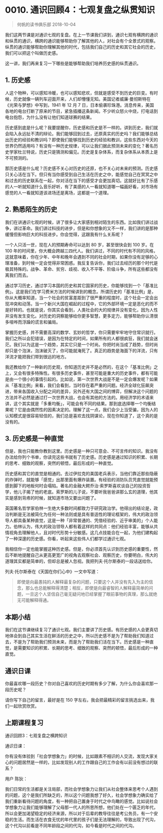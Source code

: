 # 0010. 通识回顾4：七观复盘之纵贯知识
> 何帆的读书俱乐部
2018-10-04

我们这两节课是对通识七观的复盘。在上一节课我们讲到，通识七观有横跨的通识和纵贯的通识，横跨的通识能够帮助你了解其他的人，对社会有个全景式的观察。纵贯的通识能够帮助你理解其他的时代，包括我们自己的历史和其它社会的历史，我们可以把这个叫做历史感。

这一讲，我们再来复习一下哪些是能够帮助我们培养历史感的纵贯通识。

## 1. 历史感
人这个物种，可以感知冷暖，也可以感知悲欢，但就是感受不到历史的巨变。有时候，历史就像一辆列车迎面开来，人们却懵懂无知。美国记者威廉·曼彻斯特在《光荣与梦想》中写到，1941 年 12 月 7 日，日本偷袭珍珠港。消息传来，美国各地的电台打断了原来的节目，紧急插播这条新闻。不少听众怒火中烧，打电话到电台抱怨，为什么没有让他们知道球赛的结果。

历史感到底是什么呢？我要提醒你，历史感和历史是不一样的。讲到历史，我们就会陷入永远扯不清的辩论。我们能够回到过去，还原真实的历史吗？我们能够总结出历史的经验和教训吗？即使我们能够找到历史的经验和教训，这些东西对今天的世界仍然适用吗？有没有一种历史规律，可以让我们据此预测未来的变化？著名历史学家杜兰特说，历史只是猜测和偏见。历史是复杂体系，而复杂体系从本质上是不可预测的。

那历史感是什么呢？历史感不关心对历史的还原，也不关心对未来的预测。历史感只关心活在当下。但只有当你感受到自己生活在历史之中，能感觉自己在冥冥之中和过去的历史联系在一起，你对活在当下的感受才会更加真切。这就好比有了乐感的人一听就知道什么音乐好听，有了美感的人一看就知道哪一幅画好看，对市场有感觉的人一看就知道该进场还是离场，这都是一个道理。

## 2. 熟悉陌生的历史
我们在讲通识七观的时候，讲了很多让大家感到相对陌生的东西。比如我们讲过战争，讲过革命。我们讲过科技的进步，但是和你想象的又不一样，我们讲的是那种缓慢但影响巨大的科技进步。你会觉得，这跟我有什么关系呢？

一个人只活一世，现在人的预期寿命可以达到 80 岁，甚至很快会到 100 岁。在 100 年的时间里，你大概会跨越三四代人。我们讲过，不同的时代有不同的风格，这就意味着，你在少年、中年和晚年会遇到不同的社会时期，如果你没有足够的心理准备，到时候一定会觉得非常困惑。我反复告诉你，我们过去经历的那个时代是极其特殊的。战争、革命、贫穷、歧视、收入不平等、阶级斗争，所有这些都没有离我们而去。

通过学习历史，通过学习本国的历史和其它国家的历史，你能够找到一个「基准比例」。这是我们在学习费米方法的时候讲到的概念。所谓历史的「基准比例」是，你从大概率知道，当一个社会的贫富差距到了很严重的程度时，这个社会一定会出现冲突和动荡，当一个新兴大国在崛起的过程中，它的外部环境一定是恶化的而不是好转的。也就是说，你其实会看到，人类社会的大的规律并没有变化，因为人性并没有发生变化。对历史的洞察能够给你更多智慧，更多定力，能够帮助你认清很多喧哗而浮躁的谎言和骗局。

掌握历史感，并不需要高深的数学、玄妙的哲学，你只需要牢牢地守住常识就行。我们之所以会犯错误，是因为在特定的时间，如果所有的人都很疯狂，我们就会迷茫。我们以为这是一个趋势，其实它只是一个时尚。你把时尚当成了趋势，但时尚却只是个泡沫，泡沫破灭了，你可能就淹死了。真正的趋势是海面下的洋流，只有洋流才能把我们带到很远的地方。

我还教给你了一种新的历史观，你知道历史并不是必然的，在这个「基准比例」之上，又会有很多特殊性。有很多历史事件，甚至可能是重大的历史事件，都有可能是由一个很小的事情引起的。比如说，第一次世界大战是不是一定会爆发呢？如果从「基准比例」来看，我们会看到，当时存在着严重的问题。经济全球化狂飙突进，带来各国收入分配之间的差异，另外还有大国之间的博弈，但解决这个问题的方法并不必然是通过打一次世界大战，也会有其他的方法的。用经济学的术语来讲，这个其实就是「多重均衡」，可能会有不同的结果。那到底选择哪一个均衡结果呢？它是由偶然性的因素决定的。理解了这一点，我们会少上当受骗，因为人的认知模式是很容易轻信的，我们总是喜欢去找阴谋论，现在你知道了，这个真的是没有的。

## 3. 历史感是一种直觉
但是，我也只能教你教到这里。历史感是一种只可意会、不可言传的知识。我没有办法给你列个书单，你读完这些书就有了历史感。历史感是通过知识的积累、长期的思考、细致的观察，突然的顿悟，最后形成的一种直觉。

历史感和其它的直觉是相通的。去过伊拉克的美国老兵表示，当他们靠近那些隐蔽的炸弹时，就能够「感觉」出那里面有爆炸装置。有经验的消防队员凭直觉就能预感到脚下的地板何时会塌陷。著名的金融大鳄乔治·索罗斯喜欢谈自己的投资哲学，他儿子揭了他的老底。索罗斯的儿子说，不要听我爸爸讲那么玄的道理，他其实是感到背疼的时候，就知道市场又要出问题了。

英国著名哲学家伯林一生绝大多数时间都致力于研究政治学。他得出的结论是，政治判断是无法被简化为任何一种法则或是具有普适性的理论框架的，伟大的政治领导人都具备某种直觉，这是一种「非常普通的、凭借经验的、近乎审美的」个人能力。伯林认为，伟大的政治领导人都有着这样的共同点：他们经验丰富，能够从共情视角去理解他人，且对时代形势十分敏感。这几点技能合在一起，为他们建构起了一种深邃的历史感。你看，听起来这些伟人们都学过通识七观。

我相信你一定也能掌握这种历史感。但是，你必须首先认识到历史感的重要性，然后不断地提醒自己从更高更宽广的视角去观察社会、观察历史，你要明白，伟大的道理其实都是简单的，但却总是被人忽视。我把列夫·托尔斯泰的一段话送给你。

列夫·托尔斯泰在《天国在你们心中》一文中写道：

> 即使是向最愚钝的人解释最复杂的问题，只要这个人并没有先入为主的信念，那么也总能解释得清楚；相反，即使是向最睿智的人解释最简单的问题，一旦这个人坚信自己毫无疑问地已经掌握了眼前事物的真理，那么就绝无可能解释得通。

## 本期小结
我们在这节课继续复习了通识七观。我们主要讲了历史感。有历史感的人会更真切地体会到自己其实生活在鲜活的历史之中，所以历史感不是为了帮助我们知道过去，不是为了帮助我们预测未来，而是为了帮助我们活在当下。历史感是一种直觉，是需要知识的积累、长期的思考、细致的观察、突然的顿悟，最后形成的一种直觉。

## 通识日课
你最喜欢哪一段历史？你对自己喜欢的历史时期有多少了解，为什么你会喜欢那一段历史呢？

请你写下自己的留言，最好是在 150 字左右，我会把最精彩的留言挑选出来，我们一起欣赏欣赏。

## 上期课程复习
通识回顾3：七观复盘之横跨知识

通识日课：

你有没有体验到「社会学想象力」的时候，比如跟素不相识的人交流，发现大家关心的问题居然是一样的，比如发现别人的工作跟自己的工作会有以前没有想过的联系？

用户 陈狄：

我们日常的生活都是关注局部，而社会学想象力让我们从社会整体来思考个人遇到的问题，这个是我们所缺乏的，所以这个问题我想了好久，社会学想象力确实给了我们重新看待问题的角度，有一种把自己置身于时代之中鸟瞰的感觉。比如说社会学想象力让我们能够理解了父母那一代人的所思所想，他们处在一个匮乏的年代，所以会更加渴望稳定的经济来源，所以对于后辈的教导往往是考公务员，有一个安稳的生活。而生活在衣食无忧的年代里的孩子们是无法理解的，导致出现了代沟，这个代沟以前看是不同年龄段之间的代沟，如今看是时代之间的代沟。


